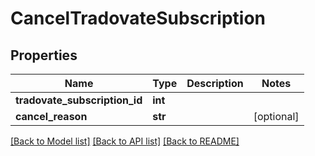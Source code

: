 # CancelTradovateSubscription

## Properties
Name | Type | Description | Notes
------------ | ------------- | ------------- | -------------
**tradovate_subscription_id** | **int** |  | 
**cancel_reason** | **str** |  | [optional] 

[[Back to Model list]](../README.md#documentation-for-models) [[Back to API list]](../README.md#documentation-for-api-endpoints) [[Back to README]](../README.md)


